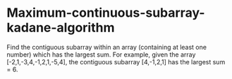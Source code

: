 # Maximum-continuous-subarray-kadane-algorithm
Find the contiguous subarray within an array (containing at least one number) which has the largest sum.  For example, given the array [-2,1,-3,4,-1,2,1,-5,4], the contiguous subarray [4,-1,2,1] has the largest sum = 6.
